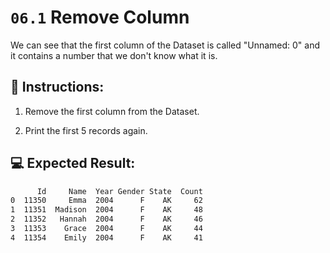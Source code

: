 # `06.1` Remove Column

We can see that the first column of the Dataset is called "Unnamed: 0" and it contains a number that we don't know what it is.

## 📝 Instructions:

1. Remove the first column from the Dataset.

2. Print the first 5 records again.

## 💻 Expected Result:

```bash
      Id     Name  Year Gender State  Count
0  11350     Emma  2004      F    AK     62
1  11351  Madison  2004      F    AK     48
2  11352   Hannah  2004      F    AK     46
3  11353    Grace  2004      F    AK     44
4  11354    Emily  2004      F    AK     41
```
